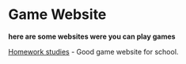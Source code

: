 # Game Website

**here are some websites were you can play games**

[Homework studies](https://sites.google.com/view/homework-studies) - Good game website for school.
